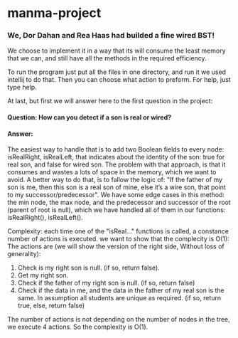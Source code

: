 # manma-project

<h3>
We, Dor Dahan and Rea Haas had builded a fine wired BST!
</h3>
We choose to implement it in a way that its will consume the least memory that we can, 
and still have all the methods in the required efficiency.


To run the program just put all the files in one directory, and run it we used intellij to do that. 
Then you can choose what action to preform. For help, just type help.


At last, but first we will answer here to the first question in the project:

<h4>
Question: How can you detect if a son is real or wired? 
</h4>
<h4>
Answer:
</h4>
The easiest way to handle that is to add two Boolean fields to every node: isRealRight, isRealLeft, that indicates about the identity of the son: true for real son, and false for wired son.
The problem with that approach, is that it consumes and wastes a lots of space in the memory, which we want to avoid.
A better way to do that, is to fallow the logic of: 
"If the father of my son is me, then this son is a real son of mine, else it’s a wire son, that point to my successor/predecessor".
We have some edge cases in this method: the min node, the max node, and the predecessor and successor of the root (parent of root is null), which we have handled all of them in our functions: isRealRight(), isRealLeft().

Complexity: each time one of the "isReal..." functions is called, a constance number of actions is executed. we want to show that the complecity is O(1):
The actions are (we will show the version of the right side, Without loss of generality):
1. Check is my right son is null. (if so, return false).
2. Get my right son.
3. Check if the father of my right son is null. (if so, return false)
4. Check if the data in me, and the data in the father of my real son is the same. In assumption all students are unique as required. (if so, return true, else, return false)

The number of actions is not depending on the number of nodes in the tree, we execute 4 actions. 
So the complexity is O(1).





